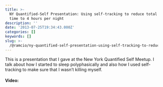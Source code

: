 ```yaml
---
title: >-
  NY Quantified-Self Presentation: Using self-tracking to reduce total sleep
  time to 4 hours per night
description: ''
date: '2013-07-25T19:34:43.000Z'
categories: []
keywords: []
slug: >-
  /@ramcio/ny-quantified-self-presentation-using-self-tracking-to-reduce-total-sleep-time-to-4-hours-per-night-e87f1639472b
---
```


This is a presentation that I gave at the New York Quantified Self Meetup. I talk about how I started to sleep polyphasically and also how I used self-tracking to make sure that I wasn’t killing myself.

#### Video: